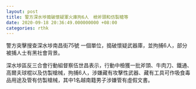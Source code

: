 ```yaml
---
layout: post
title: 警方深水埗搗破懷疑軍火庫拘6人　檢斧頭和仿製槍等
date: 2020-09-18 20:36:49.000000000 +08:00
categories: rthk
---
```


警方突擊搜查深水埗南昌街75號 一個單位，搗破懷疑武器庫，並拘捕6人，部分被捕人士有黑社會背景。

深水埗區反三合會行動組督察伍世昌表示，行動中檢獲一批斧頭、牛肉刀、鐵通、高爾夫球棍以及仿製槍械，拘捕6人，涉嫌藏有攻擊性武器、藏有工具可作吸食毒品用途及管有仿製槍械，其中1名越南籍男子涉嫌管有虛假文書。
